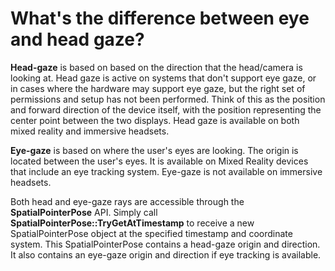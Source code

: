 # What's the difference between eye and head gaze?

**Head-gaze** is based on based on the direction that the head/camera is looking at. Head gaze is active on systems that don't support eye gaze, or in cases where the hardware may support eye gaze, but the right set of permissions and setup has not been performed. Think of this as the position and forward direction of the device itself, with the position representing the center point between the two displays. Head gaze is available on both mixed reality and immersive headsets.

**Eye-gaze** is based on where the user's eyes are looking. The origin is located between the user's eyes. It is available on Mixed Reality devices that include an eye tracking system. Eye-gaze is not available on immersive headsets.

Both head and eye-gaze rays are accessible through the **SpatialPointerPose** API. Simply call **SpatialPointerPose::TryGetAtTimestamp** to receive a new SpatialPointerPose object at the specified timestamp and coordinate system. This SpatialPointerPose contains a head-gaze origin and direction. It also contains an eye-gaze origin and direction if eye tracking is available.